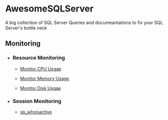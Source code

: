 # AwesomeSQLServer

A big collection of SQL Server Queries and documeantations to fix your SQL Server's bottle neck


## Monitoring

* ### Resource Monitoring

	* [Monitor CPU Usgae](https://github.com/SqlAdmin/AwesomeSQLServer/blob/master/T-SQL%20Scripts/CPU%20Monitoring.sql)
	
	* [Monitor Memory Usage](https://github.com/SqlAdmin/AwesomeSQLServer/blob/master/T-SQL%20Scripts/Memory%20Monitoring.sql)
	* [Monitor Disk Usgae](https://github.com/SqlAdmin/AwesomeSQLServer/blob/master/T-SQL%20Scripts/Disk%20Space%20Monitoring.sql)

* ###  Session Monitoring

	* [sp_whoisactive](https://github.com/SqlAdmin/AwesomeSQLServer/blob/master/T-SQL%20Scripts/sp_whoisactive.sql)
